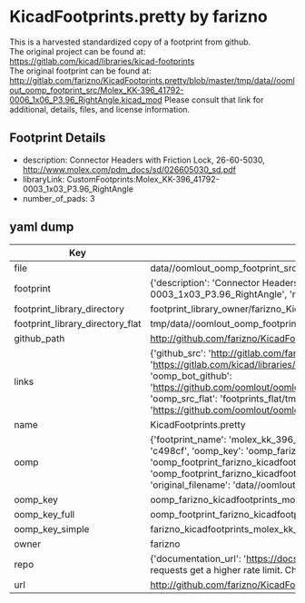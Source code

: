 # KicadFootprints.pretty by farizno  
This is a harvested standardized copy of a footprint from github.  
The original project can be found at:  
https://gitlab.com/kicad/libraries/kicad-footprints  
The original footprint can be found at:
http://gitlab.com/farizno/KicadFootprints.pretty/blob/master/tmp/data//oomlout_oomp_footprint_src/Molex_KK-396_41792-0006_1x06_P3.96_RightAngle.kicad_mod
Please consult that link for additional, details, files, and license information.  
## Footprint Details
* description: Connector Headers with Friction Lock, 26-60-5030, http://www.molex.com/pdm_docs/sd/026605030_sd.pdf  
* libraryLink: CustomFootprints:Molex_KK-396_41792-0003_1x03_P3.96_RightAngle  
* number_of_pads: 3  
## yaml dump  
| Key | Value |  
| --- | --- |  
| file | data//oomlout_oomp_footprint_src/KicadFootprints.pretty/Molex_KK-396_41792-0003_1x03_P3.96_RightAngle.kicad_mod |  
| footprint | {'description': 'Connector Headers with Friction Lock, 26-60-5030, http://www.molex.com/pdm_docs/sd/026605030_sd.pdf', 'libraryLink': 'CustomFootprints:Molex_KK-396_41792-0003_1x03_P3.96_RightAngle', 'number_of_pads': 3} |  
| footprint_library_directory | footprint_library_owner/farizno_KicadFootprints.pretty |  
| footprint_library_directory_flat | tmp/data//oomlout_oomp_footprint_src/footprints_flat/farizno_kicadfootprints_molex_kk_396_41792_0003_1x03_p3_96_rightangle/working |  
| github_path | http://github.com/farizno/KicadFootprints.pretty/blob/master/tmp/data//oomlout_oomp_footprint_src/Molex_KK-396_41792-0003_1x03_P3.96_RightAngle.kicad_mod |  
| links | {'github_src': 'http://gitlab.com/farizno/KicadFootprints.pretty/blob/master/tmp/data//oomlout_oomp_footprint_src/Molex_KK-396_41792-0006_1x06_P3.96_RightAngle.kicad_mod', 'github_src_repo': 'https://gitlab.com/kicad/libraries/kicad-footprints', 'oomp_bot': 'tmp/data//oomlout_oomp_footprint_src/footprints/farizno_kicadfootprints_molex_kk_396_41792_0003_1x03_p3_96_rightangle/working', 'oomp_bot_github': 'https://github.com/oomlout/oomlout_oomp_footprint_bot/tree/main/tmp/data//oomlout_oomp_footprint_src/footprints/farizno_kicadfootprints_molex_kk_396_41792_0003_1x03_p3_96_rightangle/working', 'oomp_src_flat': 'footprints_flat/tmp/data//oomlout_oomp_footprint_src/footprints_flat/farizno_kicadfootprints_molex_kk_396_41792_0003_1x03_p3_96_rightangle/working', 'oomp_src_flat_github': 'https://github.com/oomlout/oomlout_oomp_footprint_src/tree/main/tmp/data//oomlout_oomp_footprint_src/footprints_flat/farizno_kicadfootprints_molex_kk_396_41792_0003_1x03_p3_96_rightangle/working'} |  
| name | KicadFootprints.pretty |  
| oomp | {'footprint_name': 'molex_kk_396_41792_0003_1x03_p3_96_rightangle', 'library_name': 'kicadfootprints', 'md5': 'c498cf02decd937667f64e8bffdc93e5', 'md5_10': 'c498cf02de', 'md5_5': 'c498c', 'md5_6': 'c498cf', 'oomp_key': 'oomp_farizno_kicadfootprints_molex_kk_396_41792_0003_1x03_p3_96_rightangle', 'oomp_key_extra': 'oomp_footprint_farizno_kicadfootprints_molex_kk_396_41792_0003_1x03_p3_96_rightangle', 'oomp_key_full': 'oomp_footprint_farizno_kicadfootprints_molex_kk_396_41792_0003_1x03_p3_96_rightangle_c498cf', 'oomp_key_simple': 'farizno_kicadfootprints_molex_kk_396_41792_0003_1x03_p3_96_rightangle', 'original_filename': 'data//oomlout_oomp_footprint_src/KicadFootprints.pretty/Molex_KK-396_41792-0003_1x03_P3.96_RightAngle.kicad_mod', 'owner_name': 'farizno'} |  
| oomp_key | oomp_farizno_kicadfootprints_molex_kk_396_41792_0003_1x03_p3_96_rightangle |  
| oomp_key_full | oomp_footprint_farizno_kicadfootprints_molex_kk_396_41792_0003_1x03_p3_96_rightangle |  
| oomp_key_simple | farizno_kicadfootprints_molex_kk_396_41792_0003_1x03_p3_96_rightangle |  
| owner | farizno |  
| repo | {'documentation_url': 'https://docs.github.com/rest/overview/resources-in-the-rest-api#rate-limiting', 'message': "API rate limit exceeded for 84.66.142.224. (But here's the good news: Authenticated requests get a higher rate limit. Check out the documentation for more details.)"} |  
| url | http://github.com/farizno/KicadFootprints.pretty |  

